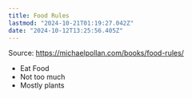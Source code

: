 ```yaml
---
title: Food Rules
lastmod: "2024-10-21T01:19:27.042Z"
date: "2024-10-12T13:25:56.405Z"
---
```


Source: <https://michaelpollan.com/books/food-rules/>

- Eat Food
- Not too much
- Mostly plants
